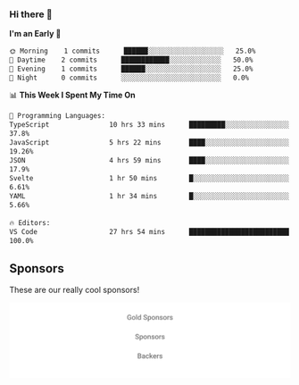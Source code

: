 ### Hi there 👋

<!--
**alexanderniebuhr/alexanderniebuhr** is a ✨ _special_ ✨ repository because its `README.md` (this file) appears on your GitHub profile.

Here are some ideas to get you started:

- 🔭 I’m currently working on ...
- 🌱 I’m currently learning ...
- 👯 I’m looking to collaborate on ...
- 🤔 I’m looking for help with ...
- 💬 Ask me about ...
- 📫 How to reach me: ...
- 😄 Pronouns: ...
- ⚡ Fun fact: ...
-->

<!--START_SECTION:waka-->
**I'm an Early 🐤** 

```text
🌞 Morning    1 commits      ██████░░░░░░░░░░░░░░░░░░░   25.0% 
🌆 Daytime    2 commits      ████████████░░░░░░░░░░░░░   50.0% 
🌃 Evening    1 commits      ██████░░░░░░░░░░░░░░░░░░░   25.0% 
🌙 Night      0 commits      ░░░░░░░░░░░░░░░░░░░░░░░░░   0.0%

```


📊 **This Week I Spent My Time On** 

```text
💬 Programming Languages: 
TypeScript               10 hrs 33 mins      █████████░░░░░░░░░░░░░░░░   37.8% 
JavaScript               5 hrs 22 mins       ████░░░░░░░░░░░░░░░░░░░░░   19.26% 
JSON                     4 hrs 59 mins       ████░░░░░░░░░░░░░░░░░░░░░   17.9% 
Svelte                   1 hr 50 mins        █░░░░░░░░░░░░░░░░░░░░░░░░   6.61% 
YAML                     1 hr 34 mins        █░░░░░░░░░░░░░░░░░░░░░░░░   5.66%

🔥 Editors: 
VS Code                  27 hrs 54 mins      █████████████████████████   100.0%

```


<!--END_SECTION:waka-->

## Sponsors

These are our really cool sponsors!

<!-- sponsors -->

<!-- sponsors -->

<p align="center">
  <a href="https://github.com/sponsors/alexanderniebuhr">
    <img src='./sponsors.svg'/>
  </a>
</p>
